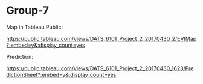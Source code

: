 # Group-7
Map in Tableau Public:

https://public.tableau.com/views/DATS_6101_Project_2_20170430_2/EVIMap?:embed=y&:display_count=yes

Prediction:

https://public.tableau.com/views/DATS_6101_Project_2_20170430_1623/PredictionSheet?:embed=y&:display_count=yes

